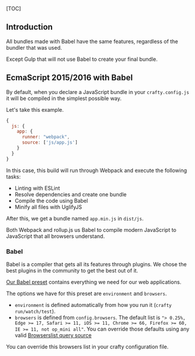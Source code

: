 [TOC]

## Introduction

All bundles made with Babel have the same features, regardless of the bundler that was used.

Except Gulp that will not use Babel to create your final bundle.

## EcmaScript 2015/2016 with Babel

By default, when you declare a JavaScript bundle in your `crafty.config.js` it will be compiled in the simplest possible way.

Let's take this example.

```javascript
{
  js: {
    app: {
      runner: "webpack",
      source: ['js/app.js']
    }
  }
}
```

In this case, this build will run through Webpack and execute the following tasks:

- Linting with ESLint
- Resolve dependencies and create one bundle
- Compile the code using Babel
- Minify all files with UglifyJS

After this, we get a bundle named `app.min.js` in `dist/js`.

Both Webpack and rollup.js us Babel to compile modern JavaScript to JavaScript that all browsers understand.

### Babel

Babel is a compiler that gets all its features through plugins.
We chose the best plugins in the community to get the best out of it.

[Our Babel preset](05_Packages/10_babel-preset-swissquote.md) contains everything we need for our web applications.

The options we have for this preset are `environment` and `browsers`.

- `environment` is defined automatically from how you run it (`crafty run/watch/test`).
- `browsers` is defined from `config.browsers`.
  The default list is `"> 0.25%, Edge >= 17, Safari >= 11, iOS >= 11, Chrome >= 66, Firefox >= 60, IE >= 11, not op_mini all"`.
  You can override those defaults using any valid [Browserslist query source](https://github.com/browserslist/browserslist#queries)

You can override this browsers list in your crafty configuration file.
